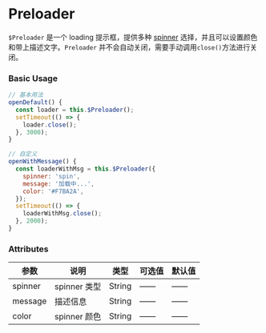 # Preloader

`$Preloader` 是一个 loading 提示框，提供多种 [spinner](vue-comps/spinners.md) 选择，并且可以设置颜色和带上描述文字。`Preloader` 并不会自动关闭，需要手动调用`close()`方法进行关闭。


### Basic Usage

```js
// 基本用法
openDefault() {
  const loader = this.$Preloader();
  setTimeout(() => {
    loader.close();
  }, 3000);
}

// 自定义
openWithMessage() {
  const loaderWithMsg = this.$Preloader({
    spinner: 'spin',
    message: '加载中...',
    color: '#F7BA2A',
  });
  setTimeout(() => {
    loaderWithMsg.close();
  }, 2000);
}
```

### Attributes

|参数|说明|类型|可选值|默认值|
|----|----|----|----|----|
|spinner| spinner 类型 | String | —— | —— |
|message| 描述信息 | String | —— | —— |
|color| spinner 颜色 | String | —— | —— |


<v-phone hash="preloader"></v-phone>
